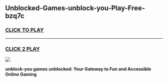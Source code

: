
## Unblocked-Games-unblock-you-Play-Free-bzq7c
<h3>
<a href="https://premium76.site?title=unblock-you&ref=20M">CLICK TO PLAY</a></h3>
<hr>

<h3>
<a href="https://premium76.site?title=unblock-you&ref=20M">CLICK 2 PLAY</a>
  
</h3>

<a href="https://premium76.site?title=unblock-you&ref=19M"><img src="https://clearcache.store/games.png"></a>


**unblock-you games unblocked: Your Gateway to Fun and Accessible Online Gaming**
